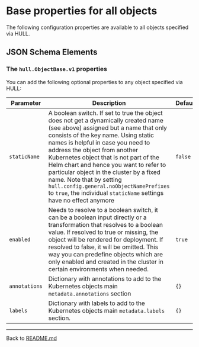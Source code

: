 # Base properties for all objects

The following configuration properties are available to all objects specified via HULL.

## JSON Schema Elements

### The `hull.ObjectBase.v1` properties

You can add the following optional properties to any object specified via HULL: 

| Parameter | Description  | Default | Example 
| --------  | -------------| ------- | --------
`staticName` | A boolean switch. If set to true the object does not get a dynamically created name (see above) assigned but a name that only consists of the key name. Using static names is helpful in case you need to address the object from another Kubernetes object that is not part of the Helm chart and hence you want to refer to particular object in the cluster by a fixed name. Note that by setting `hull.config.general.noObjectNamePrefixes` to `true`, the individual `staticName` settings have no effect anymore | `false` | `true`<br>`false`
`enabled` | Needs to resolve to a boolean switch, it can be a boolean input directly or a transformation that resolves to a boolean value. If resolved to true or missing, the object will be rendered for deployment. If resolved to false, it will be omitted. This way you can predefine objects which are only enabled and created in the cluster in certain environments when needed. | `true` | `true`<br>`false`<br><br>`"_HULL_TRANSFORMATION_<<<NAME=hull.util.transformation.tpl>>><<<CONTENT=`<br>&#160;&#160;`{{`&#160;`(index`&#160;`.`&#160;`\"PARENT\").Values.hull.config.specific.enable_addon`&#160;`}}>>>"`
`annotations` | Dictionary with annotations to add to the Kubernetes objects main `metadata.annotations` section | `{}` | `appImportance:`&#160;`"very`&#160;`low"`
`labels` | Dictionary with labels to add to the Kubernetes objects main `metadata.labels` section. | `{}` | `appStatus:`&#160;`"good"`

---
Back to [README.md](./../README.md)
